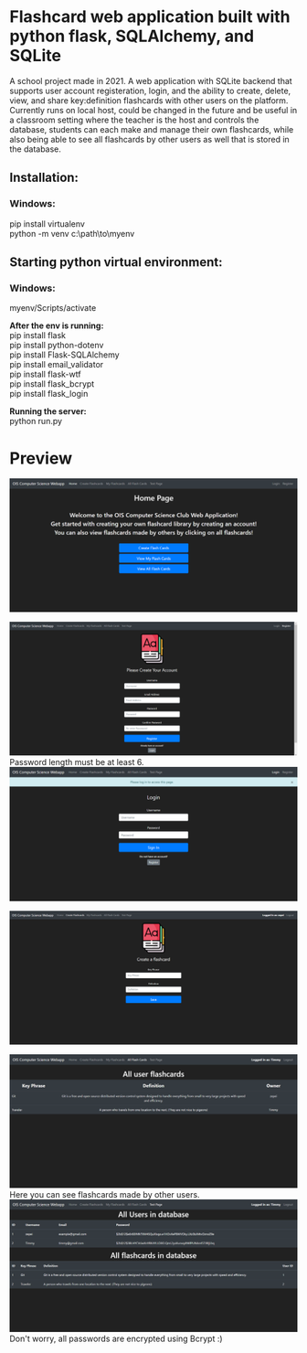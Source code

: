 # Flashcard web application built with python flask, SQLAlchemy, and SQLite
A school project made in 2021. A web application with SQLite backend that supports user account registeration, login, and the ability to create, delete, view, and share key:definition flashcards with other users on the platform. <br />
 Currently runs on local host, could be changed in the future and be useful in a classroom setting where the teacher is the host and controls the database, students can each make and manage their own flashcards, while also being able to see all flashcards by other users as well that is stored in the database.
## Installation:
### Windows: 
pip install virtualenv <br />
python -m venv c:\path\to\myenv <br />

## Starting python virtual environment:
### Windows: 
myenv/Scripts/activate <br />

**After the env is running:** <br />
pip install flask <br />
pip install python-dotenv <br />
pip install Flask-SQLAlchemy <br />
pip install email_validator <br />
pip install flask-wtf <br />
pip install flask_bcrypt <br />
pip install flask_login <br />

**Running the server:** <br />
python run.py <br />

# Preview
![Alt text](/readme_Images/homePage.png "Home page") <br />

![Alt text](/readme_Images/register_page.png "Register page") <br />
Password length must be at least 6.
![Alt text](/readme_Images/login_page.png "Login page") <br />

![Alt text](/readme_Images/create_flashcard.png "Create flashcards") <br />

![Alt text](/readme_Images/all_cards.png "See all flashcards") <br />
Here you can see flashcards made by other users.
![Alt text](/readme_Images/database.png "Temporary page to view entire database") <br />
Don't worry, all passwords are encrypted using Bcrypt :)
